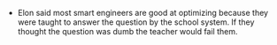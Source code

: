 - Elon said most smart engineers are good at optimizing because they were taught to answer the question by the school system. If they thought the question was dumb the teacher would fail them. 